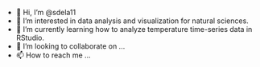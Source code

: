 - 👋 Hi, I’m @sdela11
- 👀 I’m interested in data analysis and visualization for natural sciences.
- 🌱 I’m currently learning how to analyze temperature time-series data in RStudio.
- 💞️ I’m looking to collaborate on ...
- 📫 How to reach me ...

<!---
sdela11/sdela11 is a ✨ special ✨ repository because its `README.md` (this file) appears on your GitHub profile.
You can click the Preview link to take a look at your changes.
--->
